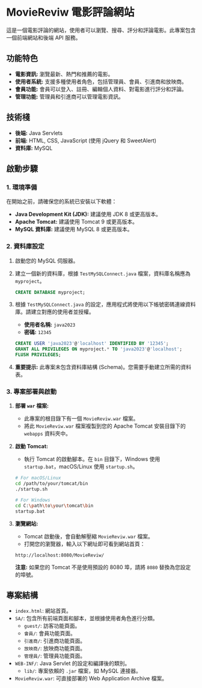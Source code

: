 # MovieReviw 電影評論網站

這是一個電影評論的網站，使用者可以瀏覽、搜尋、評分和評論電影。此專案包含一個前端網站和後端 API 服務。

## 功能特色

*   **電影資訊:** 瀏覽最新、熱門和推薦的電影。
*   **使用者系統:** 支援多種使用者角色，包括管理員、會員、引進商和放映商。
*   **會員功能:** 會員可以登入、註冊、編輯個人資料、對電影進行評分和評論。
*   **管理功能:** 管理員和引進商可以管理電影資訊。

## 技術棧

*   **後端:** Java Servlets
*   **前端:** HTML, CSS, JavaScript (使用 jQuery 和 SweetAlert)
*   **資料庫:** MySQL

## 啟動步驟

### 1. 環境準備

在開始之前，請確保您的系統已安裝以下軟體：

*   **Java Development Kit (JDK):** 建議使用 JDK 8 或更高版本。
*   **Apache Tomcat:** 建議使用 Tomcat 9 或更高版本。
*   **MySQL 資料庫:** 建議使用 MySQL 8 或更高版本。

### 2. 資料庫設定

1.  啟動您的 MySQL 伺服器。
2.  建立一個新的資料庫，根據 `TestMySQLConnect.java` 檔案，資料庫名稱應為 `myproject`。

    ```sql
    CREATE DATABASE myproject;
    ```

3.  根據 `TestMySQLConnect.java` 的設定，應用程式將使用以下帳號密碼連線資料庫。請建立對應的使用者並授權。

    *   **使用者名稱:** `java2023`
    *   **密碼:** `12345`

    ```sql
    CREATE USER 'java2023'@'localhost' IDENTIFIED BY '12345';
    GRANT ALL PRIVILEGES ON myproject.* TO 'java2023'@'localhost';
    FLUSH PRIVILEGES;
    ```

4.  **重要提示:** 此專案未包含資料庫結構 (Schema)。您需要手動建立所需的資料表。

### 3. 專案部署與啟動

1.  **部署 `war` 檔案:** 

    *   此專案的根目錄下有一個 `MovieReviw.war` 檔案。
    *   將此 `MovieReviw.war` 檔案複製到您的 Apache Tomcat 安裝目錄下的 `webapps` 資料夾中。

2.  **啟動 Tomcat:** 

    *   執行 Tomcat 的啟動腳本。在 `bin` 目錄下，Windows 使用 `startup.bat`，macOS/Linux 使用 `startup.sh`。

    ```bash
    # For macOS/Linux
    cd /path/to/your/tomcat/bin
    ./startup.sh

    # For Windows
    cd C:\path\to\your\tomcat\bin
    startup.bat
    ```

3.  **瀏覽網站:** 

    *   Tomcat 啟動後，會自動解壓縮 `MovieReviw.war` 檔案。
    *   打開您的瀏覽器，輸入以下網址即可看到網站首頁：

    ```
    http://localhost:8080/MovieReviw/
    ```

    **注意:** 如果您的 Tomcat 不是使用預設的 8080 埠，請將 `8080` 替換為您設定的埠號。

## 專案結構

*   `index.html`: 網站首頁。
*   `SA/`: 包含所有前端頁面和腳本，並根據使用者角色進行分類。
    *   `guest/`: 訪客功能頁面。
    *   `會員/`: 會員功能頁面。
    *   `引進商/`: 引進商功能頁面。
    *   `放映商/`: 放映商功能頁面。
    *   `管理員/`: 管理員功能頁面。
*   `WEB-INF/`: Java Servlet 的設定和編譯後的類別。
    *   `lib/`: 專案依賴的 `.jar` 檔案，如 MySQL 連接器。
*   `MovieReviw.war`: 可直接部署的 Web Application Archive 檔案。
